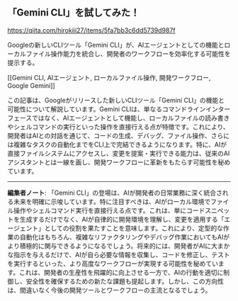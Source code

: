 ## 「Gemini CLI」を試してみた！

https://qiita.com/hirokiii27/items/5fa7bb3c6dd5739d987f

Googleの新しいCLIツール「Gemini CLI」が、AIエージェントとしての機能とローカルファイル操作能力を統合し、開発者のワークフローを効率化する可能性を提示する。

[[Gemini CLI, AIエージェント, ローカルファイル操作, 開発ワークフロー, Google Gemini]]

この記事は、Googleがリリースした新しいCLIツール「Gemini CLI」の機能と可能性について解説しています。Gemini CLIは、単なるコマンドラインインターフェースではなく、AIエージェントとして機能し、ローカルファイルの読み書きやシェルコマンドの実行といった操作を直接行える点が特徴です。これにより、開発者はAIとの対話を通じて、コードの生成、デバッグ、ファイル操作、さらには複雑なタスクの自動化までをCLI上で完結できるようになります。特に、AIが直接ファイルシステムにアクセスし、変更を提案・実行できる能力は、従来のAIアシスタントとは一線を画し、開発ワークフローに革新をもたらす可能性を秘めています。

---

**編集者ノート**: 「Gemini CLI」の登場は、AIが開発者の日常業務に深く統合される未来を明確に示唆しています。特に注目すべきは、AIがローカル環境でファイル操作やシェルコマンド実行を直接行える点です。これは、単にコードスニペットを生成するだけでなく、AIが自律的に開発環境を理解し、変更を適用する「エージェント」としての役割を果たすことを意味します。これにより、定型的な作業の自動化はもちろん、複雑なリファクタリングやデバッグ作業においてもAIがより積極的に関与できるようになるでしょう。将来的には、開発者がAIに大まかな指示を与えるだけで、AIが自ら必要な情報を収集し、コードを修正し、テストを実行するといった、より高度なワークフローが実現する可能性を秘めています。これは、開発者の生産性を飛躍的に向上させる一方で、AIの行動を適切に制御し、安全性を確保するための新たな課題も提起します。しかし、この方向性は、間違いなく今後の開発ツールとワークフローの主流となるでしょう。

